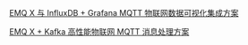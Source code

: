 [EMQ X 与 InfluxDB + Grafana MQTT 物联网数据可视化集成方案](https://wivwiv.com/post/EMQ-X-%E4%B8%8E-InfluxDB-Grafana-%E7%89%A9%E8%81%94%E7%BD%91%E6%95%B0%E6%8D%AE%E5%8F%AF%E8%A7%86%E5%8C%96%E9%9B%86%E6%88%90%E6%96%B9%E6%A1%88/)

[EMQ X + Kafka 高性能物联网 MQTT 消息处理方案](https://wivwiv.com/post/EMQ-X-Kafka-%E9%AB%98%E6%80%A7%E8%83%BD%E7%89%A9%E8%81%94%E7%BD%91%E6%B6%88%E6%81%AF%E5%A4%84%E7%90%86%E6%96%B9%E6%A1%88/)

